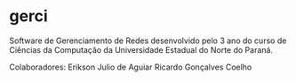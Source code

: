 # gerci

Software de Gerenciamento de Redes desenvolvido pelo 3 ano do curso de Ciências da Computação da Universidade Estadual do Norte do Paraná.

Colaboradores:
Erikson Julio de Aguiar
Ricardo Gonçalves Coelho
